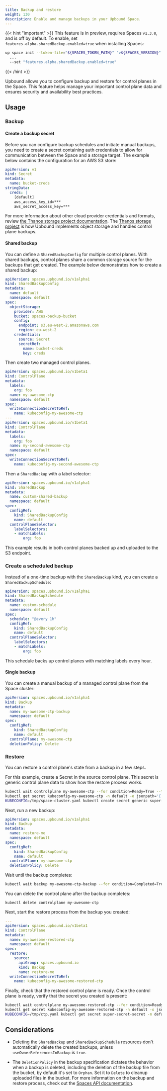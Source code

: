 ```yaml
---
title: Backup and restore
weight: 130
description: Enable and manage backups in your Upbound Space.
---
```


{{< hint "important" >}}
This feature is in preview, requires Spaces `v1.3.0`, and is off by default. To enable, set `features.alpha.sharedBackup.enabled=true` when installing Spaces:

```bash
up space init --token-file="${SPACES_TOKEN_PATH}" "v${SPACES_VERSION}" \
  ...
  --set "features.alpha.sharedBackup.enabled=true"
```
{{< /hint >}}


Upbound allows you to configure backup and restore for control planes in the Space. This feature helps manage your important control plane data and ensures security and availability best practices.

## Usage

### Backup

#### Create a backup secret

Before you can configure backup schedules and initiate manual backups, you need to create a secret containing auth credentials to allow for communication between the Space and a storage target. The example below contains the configuration for an AWS S3 store:

```yaml
apiVersion: v1
kind: Secret
metadata:
  name: bucket-creds
stringData:
  creds: |
    [default]
    aws_access_key_id=***
    aws_secret_access_key=***
```

<!-- vale off -->
For more information about other cloud provider credentials and formats, review [the Thanos storage project documentation](https://github.com/thanos-io/thanos/blob/main/docs/storage.md). The [Thanos storage project](https://thanos.io/) is how Upbound implements object storage and handles control plane backups.
<!-- vale on -->

#### Shared backup

You can define a `SharedBackupConfig` for multiple control planes. With shared backups, control planes share a common storage source for the backups that get created. The example below demonstrates how to create a shared backup:

```yaml
apiVersion: spaces.upbound.io/v1alpha1
kind: SharedBackupConfig
metadata:
  name: default
  namespace: default
spec:
  objectStorage:
    provider: AWS
    bucket: spaces-backup-bucket
    config:
      endpoint: s3.eu-west-2.amazonaws.com
      region: eu-west-2
    credentials:
      source: Secret
      secretRef:
        name: bucket-creds
        key: creds
```

Then create two managed control planes.

```yaml
apiVersion: spaces.upbound.io/v1beta1
kind: ControlPlane
metadata:
  labels:
    org: foo
  name: my-awesome-ctp
  namespace: default
spec:
  writeConnectionSecretToRef:
    name: kubeconfig-my-awesome-ctp
---
apiVersion: spaces.upbound.io/v1beta1
kind: ControlPlane
metadata:
  labels:
    org: foo
  name: my-second-awesome-ctp
  namespace: default
spec:
  writeConnectionSecretToRef:
    name: kubeconfig-my-second-awesome-ctp
```

Then a `SharedBackup` with a label selector:

```yaml
apiVersion: spaces.upbound.io/v1alpha1
kind: SharedBackup
metadata:
  name: custom-shared-backup
  namespace: default
spec:
  configRef:
    kind: SharedBackupConfig
    name: default
  controlPlaneSelector:
    labelSelectors:
    - matchLabels:
        org: foo
```

This example results in both control planes backed up and uploaded to the S3 endpoint.

### Create a scheduled backup

Instead of a one-time backup with the `SharedBackup` kind, you can create a `SharedBackupSchedule`:

```yaml
apiVersion: spaces.upbound.io/v1alpha1
kind: SharedBackupSchedule
metadata:
  name: custom-schedule
  namespace: default
spec:
  schedule: "@every 1h"
  configRef:
    kind: SharedBackupConfig
    name: default
  controlPlaneSelector:
    labelSelectors:
    - matchLabels:
        org: foo
```

This schedule backs up control planes with matching labels every hour.

#### Single backup

You can create a manual backup of a managed control plane from the Space cluster:

```yaml
apiVersion: spaces.upbound.io/v1alpha1
kind: Backup
metadata:
  name: my-awesome-ctp-backup
  namespace: default
spec:
  configRef:
    kind: SharedBackupConfig
    name: default
  controlPlane: my-awesome-ctp
  deletionPolicy: Delete
```

### Restore


<!-- vale off -->
You can restore a control plane's state from a backup in a few steps.
<!-- vale on -->


For this example, create a Secret in the source control plane. This secret is generic control plane data to show how the restore process works.

```bash
kubectl wait controlplane my-awesome-ctp --for condition=Ready=True --timeout=3600s && \
kubectl get secret kubeconfig-my-awesome-ctp -n default -o jsonpath='{.data.kubeconfig}' | base64 -d > /tmp/ctp.yaml && \
KUBECONFIG=/tmp/space-cluster.yaml kubectl create secret generic super-secret-secret -n default --from-literal=password=supersecret
```

Next, run a new backup:

```yaml
apiVersion: spaces.upbound.io/v1alpha1
kind: Backup
metadata:
  name: restore-me
  namespace: default
spec:
  configRef:
    kind: SharedBackupConfig
    name: default
  controlPlane: my-awesome-ctp
  deletionPolicy: Delete
```

Wait until the backup completes:

```bash
kubectl wait backup my-awesome-ctp-backup --for condition=Completed=True --timeout=3600s
```

You can delete the control plane after the backup completes:

```
kubectl delete controlplane my-awesome-ctp
```

Next, start the restore process from the backup you created:

```yaml
---
apiVersion: spaces.upbound.io/v1beta1
kind: ControlPlane
metadata:
  name: my-awesome-restored-ctp
  namespace: default
spec:
  restore:
    source:
      apiGroup: spaces.upbound.io
      kind: Backup
      name: restore-me
  writeConnectionSecretToRef:
    name: kubeconfig-my-awesome-restored-ctp
```


<!-- vale off -->
Finally, check that the restored control plane is ready. Once the control plane is ready, verify that the secret you created is present:
<!-- vale on -->

```bash
kubectl wait controlplane my-awesome-restored-ctp --for condition=Ready=True --timeout=3600s && \
kubectl get secret kubeconfig-my-awesome-restored-ctp -n default -o jsonpath='{.data.kubeconfig}' | base64 -d > /tmp/ctp.yaml && \
KUBECONFIG=/tmp/ctp.yaml kubectl get secret super-secret-secret -n default
```

## Considerations

- Deleting the `SharedBackup` and `SharedBackupSchedule` resources don't automatically delete the created backups, unless `useOwnerReferencesInBackup` is `true`.
<!-- vale off -->
- The `DeletionPolicy` in the backup specification dictates the behavior when a backup is deleted, including the deletion of the backup file from the bucket, by default it's set to `Orphan`. Set it to `Delete` to cleanup uploaded files in the bucket.
For more information on the backup and restore process, check out the [Spaces API documentation](https://docs.upbound.io/reference/space-api/).
<!-- vale on -->
